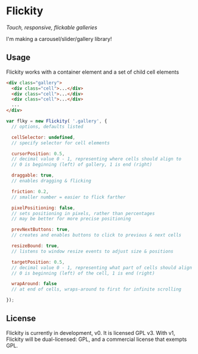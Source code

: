 # Flickity

_Touch, responsive, flickable galleries_

I'm making a carousel/slider/gallery library!

## Usage

Flickity works with a container element and a set of child cell elements

``` html
<div class="gallery">
  <div class="cell">...</div>
  <div class="cell">...</div>
  <div class="cell">...</div>
  ...
</div>
```

``` js
var flky = new Flickity( '.gallery', {
  // options, defaults listed

  cellSelector: undefined,
  // specify selector for cell elements

  cursorPosition: 0.5,
  // decimal value 0 - 1, representing where cells should align to
  // 0 is beginning (left) of gallery, 1 is end (right)

  draggable: true,
  // enables dragging & flicking

  friction: 0.2,
  // smaller number = easier to flick farther

  pixelPositioning: false,
  // sets positioning in pixels, rather than percentages
  // may be better for more precise positioning

  prevNextButtons: true,
  // creates and enables buttons to click to previous & next cells

  resizeBound: true,
  // listens to window resize events to adjust size & positions

  targetPosition: 0.5,
  // decimal value 0 - 1, representing what part of cells should align to
  // 0 is beginning (left) of the cell, 1 is end (right)

  wrapAround: false
  // at end of cells, wraps-around to first for infinite scrolling

});
```

## License

Flickity is currently in development, v0. It is licensed GPL v3. With v1, Flickity will be dual-licensed: GPL, and a commercial license that exempts GPL.

